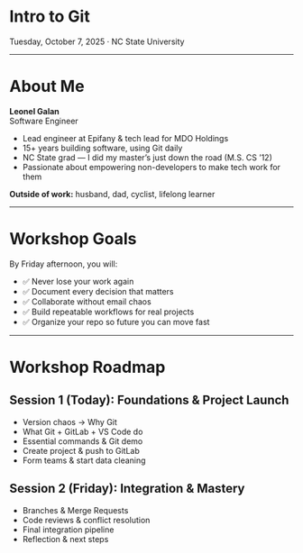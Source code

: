 # Intro to Git

Tuesday, October 7, 2025 · NC State University

<!-- notes:
Start with a warm welcome.
Emphasize this is hands-on and collaborative.
-->

---

# About Me

**Leonel Galan**  
Software Engineer

- Lead engineer at Epifany & tech lead for MDO Holdings
- 15+ years building software, using Git daily
- NC State grad — I did my master’s just down the road (M.S. CS ’12)
- Passionate about empowering non-developers to make tech work for them

**Outside of work:** husband, dad, cyclist, lifelong learner

<!-- notes:
Balance credibility and approachability.
Mention you’ve been in their shoes, right in this building.
-->

---

# Workshop Goals

By Friday afternoon, you will:

- ✅ Never lose your work again
- ✅ Document every decision that matters
- ✅ Collaborate without email chaos
- ✅ Build repeatable workflows for real projects
- ✅ Organize your repo so future you can move fast

<!-- notes:
Frame these as promises.
Build excitement: by the end, they’ll be collaborating like a high-performing
project team.
-->

---

# Workshop Roadmap

## Session 1 (Today): Foundations & Project Launch

- Version chaos → Why Git  
- What Git + GitLab + VS Code do  
- Essential commands & Git demo  
- Create project & push to GitLab  
- Form teams & start data cleaning

## Session 2 (Friday): Integration & Mastery

- Branches & Merge Requests  
- Code reviews & conflict resolution  
- Final integration pipeline  
- Reflection & next steps

<!-- notes:
Keep this high-level.
Reassure: Today is setup + first win. Friday is teamwork.
-->
